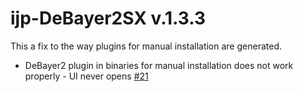 ijp-DeBayer2SX v.1.3.3
======================

This a fix to the way plugins for manual installation are generated.

* DeBayer2 plugin in binaries for manual installation does not work properly - UI never opens [#21]

[#21]:  https://github.com/ij-plugins/ijp-DeBayer2SX/issues/21


